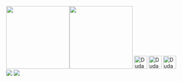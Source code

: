<div style="display: inline-flex">
  <a>
    <img height="170em" src="https://github-readme-stats.vercel.app/api?username=Duda-Rabelo&show_icons=true&theme=material-palenight&text_color=ffffff&count_private=true" />
  </a>
  <a>
    <img height="170em" src="https://github-readme-stats.vercel.app/api/top-langs/?username=Duda-Rabelo&layout=compact&theme=material-palenight&text_color=ffffff" />
  </a>
</div>

<div style="display: inline-block">
  <img aling="center" alt="Duda-HTML" height="35em" src="https://cdn.jsdelivr.net/gh/devicons/devicon@latest/icons/html5/html5-original.svg" />  
  <img aling="center" alt="Duda-CSS" height="35em" src="https://cdn.jsdelivr.net/gh/devicons/devicon@latest/icons/css3/css3-original.svg" />
  <img aling="center" alt="Duda-JS" height="35em" src="https://cdn.jsdelivr.net/gh/devicons/devicon@latest/icons/javascript/javascript-original.svg" />
</div>

<div>
  <a href= "https://www.linkedin.com/in/duda-rabelo-dev-3003l97/" ><img src="https://img.shields.io/badge/LinkedIn-0077B5?style=for-the-badge&logo=linkedin&logoColor=white" target="_blank"></a>
  <a href= "mailto:contact@duda.dev.io.com" ><img src="https://img.shields.io/badge/Gmail-D14836?style=for-the-badge&logo=gmail&logoColor="white"  target="_blank""</a>
</div>
